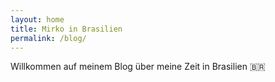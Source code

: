 ```yaml
---
layout: home
title: Mirko in Brasilien
permalink: /blog/
---
```


Willkommen auf meinem Blog über meine Zeit in Brasilien 🇧🇷
# 